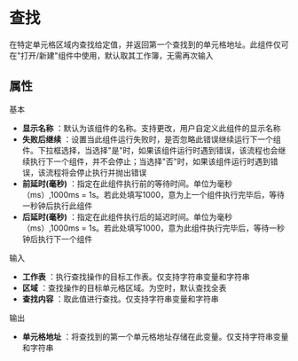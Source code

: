 # 查找

在特定单元格区域内查找给定值，并返回第一个查找到的单元格地址。此组件仅可在&quot;打开/新建&quot;组件中使用，默认取其工作簿，无需再次输入


## 属性
基本
- **显示名称** ：默认为该组件的名称。支持更改，用户自定义此组件的显示名称
- **失败后继续** ：设置当此组件运行失败时，是否忽略此错误继续运行下一个组件。下拉框选择，当选择"是"时，如果该组件运行时遇到错误，该流程也会继续执行下一个组件，并不会停止；当选择"否"时，如果该组件运行时遇到错误，该流程将会停止执行并抛出错误
- **前延时(毫秒)** ：指定在此组件执行前的等待时间。单位为毫秒（ms）,1000ms = 1s。若此处填写1000，意为上一个组件执行完毕后，等待一秒钟后执行此组件
- **后延时(毫秒)** ：指定在此组件执行后的延迟时间。单位为毫秒（ms）,1000ms = 1s。若此处填写1000，意为此组件执行完毕后，等待一秒钟后执行下一个组件


输入

- **工作表** ：执行查找操作的目标工作表。仅支持字符串变量和字符串
- **区域** ：查找操作的目标单元格区域。为空时，默认查找全表
- **查找内容** ：取此值进行查找。仅支持字符串变量和字符串

输出

- **单元格地址** ：将查找到的第一个单元格地址存储在此变量。仅支持字符串变量和字符串
